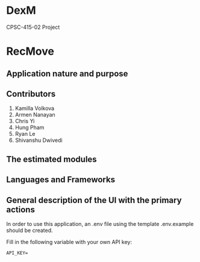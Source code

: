 
# DexM
CPSC-415-02 Project

# RecMove

## Application nature and purpose


## Contributors

1. Kamilla Volkova
2. Armen Nanayan
3. Chris Yi
4. Hung Pham
5. Ryan Le
6. Shivanshu Dwivedi

## The estimated modules


## Languages and Frameworks 


## General description of the UI with the primary actions

In order to use this application, an .env file using the template .env.example should be created.

Fill in the following variable with your own API key:

```
API_KEY=
```

